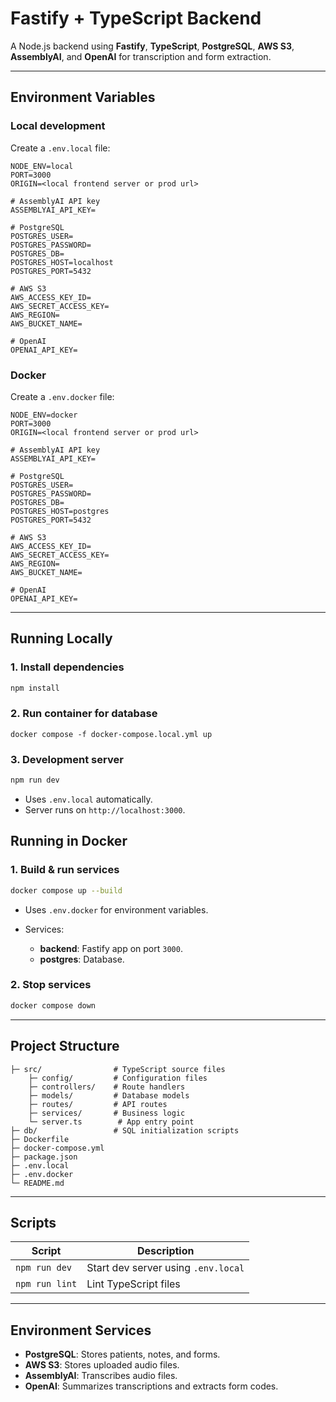 # Fastify + TypeScript Backend

A Node.js backend using **Fastify**, **TypeScript**, **PostgreSQL**, **AWS S3**, **AssemblyAI**, and **OpenAI** for transcription and form extraction.

---

## **Environment Variables**

### Local development

Create a `.env.local` file:

```env
NODE_ENV=local
PORT=3000
ORIGIN=<local frontend server or prod url>

# AssemblyAI API key
ASSEMBLYAI_API_KEY=

# PostgreSQL
POSTGRES_USER=
POSTGRES_PASSWORD=
POSTGRES_DB=
POSTGRES_HOST=localhost
POSTGRES_PORT=5432

# AWS S3
AWS_ACCESS_KEY_ID=
AWS_SECRET_ACCESS_KEY=
AWS_REGION=
AWS_BUCKET_NAME=

# OpenAI
OPENAI_API_KEY=
```

### Docker

Create a `.env.docker` file:

```env
NODE_ENV=docker
PORT=3000
ORIGIN=<local frontend server or prod url>

# AssemblyAI API key
ASSEMBLYAI_API_KEY=

# PostgreSQL
POSTGRES_USER=
POSTGRES_PASSWORD=
POSTGRES_DB=
POSTGRES_HOST=postgres
POSTGRES_PORT=5432

# AWS S3
AWS_ACCESS_KEY_ID=
AWS_SECRET_ACCESS_KEY=
AWS_REGION=
AWS_BUCKET_NAME=

# OpenAI
OPENAI_API_KEY=
```

---

## **Running Locally**

### **1. Install dependencies**

```bash
npm install
```

### **2. Run container for database**
```
docker compose -f docker-compose.local.yml up
```

### **3. Development server**

```bash
npm run dev
```

* Uses `.env.local` automatically.
* Server runs on `http://localhost:3000`.

## **Running in Docker**

### **1. Build & run services**

```bash
docker compose up --build
```

* Uses `.env.docker` for environment variables.
* Services:

  * **backend**: Fastify app on port `3000`.
  * **postgres**: Database.

### **2. Stop services**

```bash
docker compose down
```

---

## **Project Structure**

```
├─ src/                # TypeScript source files
    ├─ config/         # Configuration files
    ├─ controllers/    # Route handlers
    ├─ models/         # Database models
    ├─ routes/         # API routes
    ├─ services/       # Business logic
    └─ server.ts        # App entry point
├─ db/                 # SQL initialization scripts
├─ Dockerfile
├─ docker-compose.yml
├─ package.json
├─ .env.local
├─ .env.docker
└─ README.md
```

---

## **Scripts**

| Script               | Description                                                |
| -------------------- | ---------------------------------------------------------- |
| `npm run dev` | Start dev server using `.env.local`                        |
| `npm run lint`       | Lint TypeScript files                                      |

---

## **Environment Services**

* **PostgreSQL**: Stores patients, notes, and forms.
* **AWS S3**: Stores uploaded audio files.
* **AssemblyAI**: Transcribes audio files.
* **OpenAI**: Summarizes transcriptions and extracts form codes.
